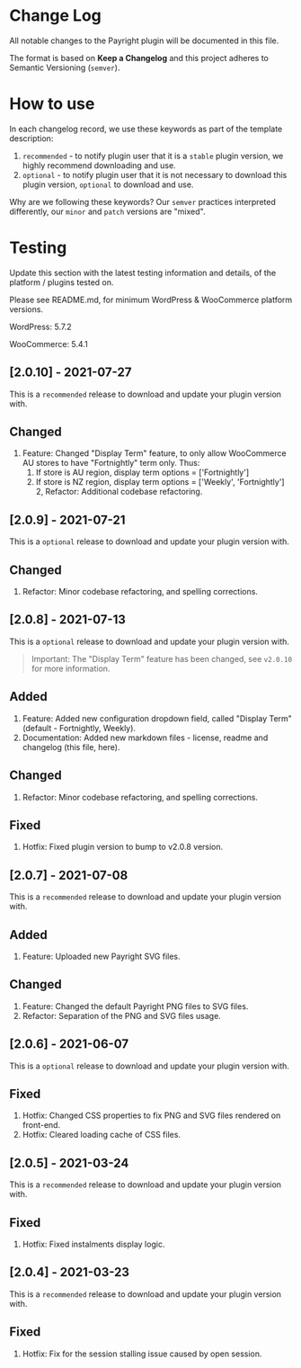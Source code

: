 # Change Log
All notable changes to the Payright plugin will be documented in this file.

The format is based on **Keep a Changelog** and this project adheres to Semantic Versioning (`semver`).

# How to use
In each changelog record, we use these keywords as part of the template description:
1. `recommended` - to notify plugin user that it is a `stable` plugin version, we highly recommend downloading and use.
2. `optional` - to notify plugin user that it is not necessary to download this plugin version, `optional` to download and use.

Why are we following these keywords? Our `semver` practices interpreted differently, our `minor` and `patch` versions are "mixed".

# Testing
Update this section with the latest testing information and details, of the platform / plugins tested on. 

Please see README.md, for minimum WordPress & WooCommerce platform versions.

<p>WordPress: 5.7.2</p>
<p>WooCommerce: 5.4.1</p>

## [2.0.10] - 2021-07-27
This is a `recommended` release to download and update your plugin version with.

## Changed
1. Feature: Changed "Display Term" feature, to only allow WooCommerce AU stores to have "Fortnightly" term only. Thus:
   1. If store is AU region, display term options = \['Fortnightly'\]
   2. If store is NZ region, display term options = \['Weekly', 'Fortnightly'\]
2, Refactor: Additional codebase refactoring.

## [2.0.9] - 2021-07-21
This is a `optional` release to download and update your plugin version with.

## Changed
1. Refactor: Minor codebase refactoring, and spelling corrections.

## [2.0.8] - 2021-07-13
This is a `optional` release to download and update your plugin version with.

> Important: The "Display Term" feature has been changed, see `v2.0.10` for more information.

## Added
1. Feature: Added new configuration dropdown field, called "Display Term" (default - Fortnightly, Weekly).
2. Documentation: Added new markdown files - license, readme and changelog (this file, here).
## Changed
1. Refactor: Minor codebase refactoring, and spelling corrections.
## Fixed
1. Hotfix: Fixed plugin version to bump to v2.0.8 version.

## [2.0.7] - 2021-07-08
This is a `recommended` release to download and update your plugin version with.

## Added
1. Feature: Uploaded new Payright SVG files.
## Changed
1. Feature: Changed the default Payright PNG files to SVG files.
2. Refactor: Separation of the PNG and SVG files usage.

## [2.0.6] - 2021-06-07
This is a `optional` release to download and update your plugin version with.

## Fixed
1. Hotfix: Changed CSS properties to fix PNG and SVG files rendered on front-end.
2. Hotfix: Cleared loading cache of CSS files.

## [2.0.5] - 2021-03-24
This is a `recommended` release to download and update your plugin version with.

## Fixed
1. Hotfix: Fixed instalments display logic.

## [2.0.4] - 2021-03-23
This is a `recommended` release to download and update your plugin version with.

## Fixed
1. Hotfix: Fix for the session stalling issue caused by open session.